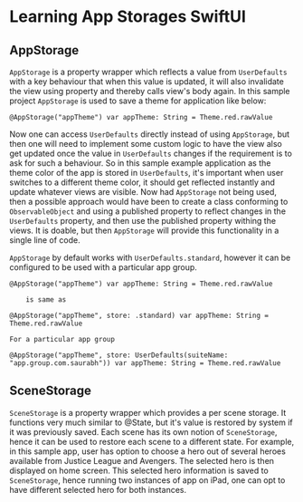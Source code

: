 #  Learning App Storages SwiftUI

## AppStorage

`AppStorage` is a property wrapper which reflects a value from `UserDefaults` with
a key behaviour that when this value is updated, it will also invalidate the view
using property and thereby calls view's body again.
In this sample project `AppStorage` is used to save a theme for application like below:

```
@AppStorage("appTheme") var appTheme: String = Theme.red.rawValue
```

Now one can access `UserDefaults` directly instead of using `AppStorage`, but
then one will need to implement some custom logic to have the view also get updated
once the value in `UserDefaults` changes if the requirement is to ask for such a
behaviour. So in this sample example application as the theme color of the app is
stored in `UserDefaults`, it's important when user switches to a different theme
color, it should get reflected instantly and update whatever views are visible.
Now had `AppStorage` not being used, then a possible approach would have been to
create a class conforming to `ObservableObject` and using a published property to
reflect changes in the `UserDefaults` property, and then use the published property
withing the views. It is doable, but then `AppStorage` will provide this functionality
in a single line of code.

`AppStorage` by default works with `UserDefaults.standard`, however it can be
configured to be used with a particular app group. 

```
@AppStorage("appTheme") var appTheme: String = Theme.red.rawValue

    is same as

@AppStorage("appTheme", store: .standard) var appTheme: String = Theme.red.rawValue

For a particular app group

@AppStorage("appTheme", store: UserDefaults(suiteName: "app.group.com.saurabh")) var appTheme: String = Theme.red.rawValue
```


## SceneStorage

`SceneStorage` is a property wrapper which provides a per scene storage. It functions
very much similar to @State, but it's value is restored by system if it was previously
saved. Each scene has its own notion of `SceneStorage`, hence it can be used to
restore each scene to a different state.
For example, in this sample app, user has option to choose a hero out of several
heroes available from Justice League and Avengers. The selected hero is then displayed
on home screen. This selected hero information is saved to `SceneStorage`, hence
running two instances of app on iPad, one can opt to have different selected hero
for both instances. 
